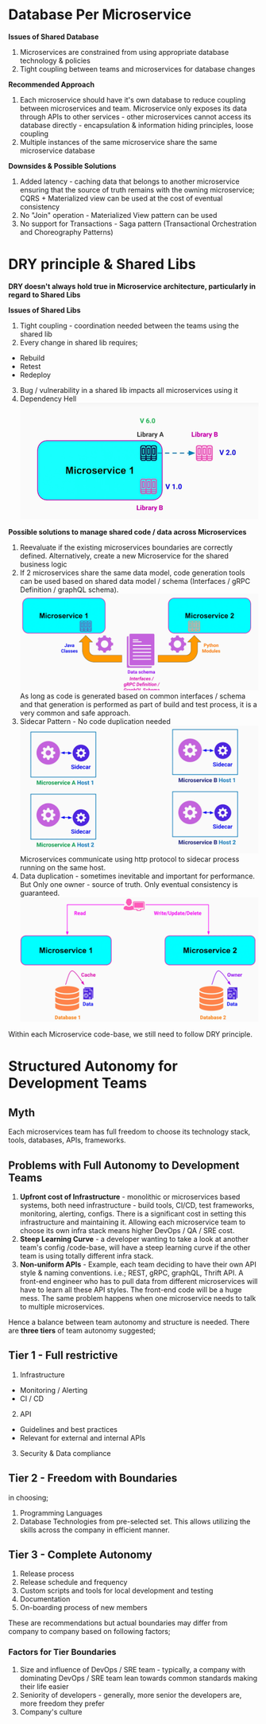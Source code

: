 # Database Per Microservice
**Issues of Shared Database**
1. Microservices are constrained from using appropriate database technology & policies
2. Tight coupling between teams and microservices for database changes

**Recommended Approach**
1. Each microservice should have it's own database to reduce coupling between microservices and team. Microservice only exposes its data through APIs to other services - other microservices cannot access its database directly - encapsulation & information hiding principles, loose coupling
2. Multiple instances of the same microservice share the same microservice database

**Downsides & Possible Solutions**
1. Added latency - caching data that belongs to another microservice ensuring that the source of truth remains with the owning microservice; CQRS + Materialized view can be used at the cost of eventual consistency
2. No "Join" operation - Materialized View pattern can be used
3. No support for Transactions - Saga pattern (Transactional Orchestration and Choreography Patterns)

# DRY principle & Shared Libs
**DRY doesn't always hold true in Microservice architecture, particularly in regard to Shared Libs**

**Issues of Shared Libs**
1. Tight coupling - coordination needed between the teams using the shared lib
2. Every change in shared lib requires;
- Rebuild
- Retest
- Redeploy
3. Bug / vulnerability in a shared lib impacts all microservices using it
4. Dependency Hell
![Dependency Hell!](images/dep_hell.png)

**Possible solutions to manage shared code / data across Microservices**
1. Reevaluate if the existing microservices boundaries are correctly defined. Alternatively, create a new Microservice for the shared business logic
2. If 2 microservices share the same data model, code generation tools can be used based on shared data model / schema (Interfaces / gRPC Definition / graphQL schema). 
![Code Generation!](images/code_generation.png)
As long as code is generated based on common interfaces / schema and that generation is performed as part of build and test process, it is a very common and safe approach.
3. Sidecar Pattern - No code duplication needed
![Sidecar Pattern!](images/sidecar.png)
Microservices communicate using http protocol to sidecar process running on the same host.
4. Data duplication - sometimes inevitable and important for performance. But Only one owner - source of truth. Only eventual consistency is guaranteed. 
![Data Duplication!](images/data_duplication.png)

Within each Microservice code-base, we still need to follow DRY principle.

# Structured Autonomy for Development Teams
## Myth
Each microservices team has full freedom to choose its technology stack, tools, databases, APIs, frameworks.

## Problems with Full Autonomy to Development Teams
1. **Upfront cost of Infrastructure** - monolithic or microservices based systems, both need infrastructure - build tools, CI/CD, test frameworks, monitoring, alerting, configs. There is a significant cost in setting this infrastructure and maintaining it. Allowing each microservice team to choose its own infra stack means higher DevOps / QA / SRE cost. 
2. **Steep Learning Curve** - a developer wanting to take a look at another team's config /code-base, will have a steep learning curve if the other team is using totally different infra stack.
3. **Non-uniform APIs** - Example, each team deciding to have their own API style & naming conventions. i.e.; REST, gRPC, graphQL, Thrift API. A front-end engineer who has to pull data from different microservices will have to learn all these API styles. The front-end code will be a huge mess. The same problem happens when one microservice needs to talk to multiple microservices.

Hence a balance between team autonomy and structure is needed. There are **three tiers** of team autonomy suggested;
## Tier 1 - Full restrictive
1. Infrastructure
- Monitoring / Alerting
- CI / CD
2. API
- Guidelines and best practices
- Relevant for external and internal APIs 
3. Security & Data compliance

## Tier 2 - Freedom with Boundaries
in choosing;
1. Programming Languages
2. Database Technologies
from pre-selected set. This allows utilizing the skills across the company in efficient manner.

## Tier 3 - Complete Autonomy
1. Release process
2. Release schedule and frequency
3. Custom scripts and tools for local development and testing
4. Documentation
5. On-boarding process of new members

These are recommendations but actual boundaries may differ from company to company based on following factors;
### Factors for Tier Boundaries
1. Size and influence of DevOps / SRE team - typically, a company with dominating DevOps / SRE team lean towards common standards making their life easier
2. Seniority of developers - generally, more senior the developers are, more freedom they prefer
3. Company's culture



